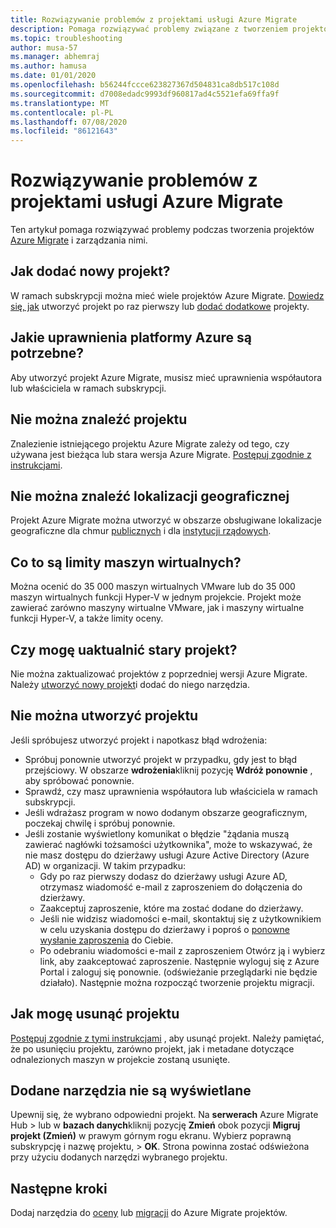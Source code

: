 ```yaml
---
title: Rozwiązywanie problemów z projektami usługi Azure Migrate
description: Pomaga rozwiązywać problemy związane z tworzeniem projektów Azure Migrate i zarządzanie nimi.
ms.topic: troubleshooting
author: musa-57
ms.manager: abhemraj
ms.author: hamusa
ms.date: 01/01/2020
ms.openlocfilehash: b56244fccce623827367d504831ca8db517c108d
ms.sourcegitcommit: d7008edadc9993df960817ad4c5521efa69ffa9f
ms.translationtype: MT
ms.contentlocale: pl-PL
ms.lasthandoff: 07/08/2020
ms.locfileid: "86121643"
---
```

# <a name="troubleshoot-azure-migrate-projects"></a>Rozwiązywanie problemów z projektami usługi Azure Migrate

Ten artykuł pomaga rozwiązywać problemy podczas tworzenia projektów [Azure Migrate](migrate-services-overview.md) i zarządzania nimi.

## <a name="how-to-add-new-project"></a>Jak dodać nowy projekt?

W ramach subskrypcji można mieć wiele projektów Azure Migrate. [Dowiedz się, jak](how-to-add-tool-first-time.md) utworzyć projekt po raz pierwszy lub [dodać dodatkowe](create-manage-projects.md#create-additional-projects) projekty.

## <a name="what-azure-permissions-are-needed"></a>Jakie uprawnienia platformy Azure są potrzebne?

Aby utworzyć projekt Azure Migrate, musisz mieć uprawnienia współautora lub właściciela w ramach subskrypcji.

## <a name="cant-find-a-project"></a>Nie można znaleźć projektu

Znalezienie istniejącego projektu Azure Migrate zależy od tego, czy używana jest bieżąca lub stara wersja Azure Migrate. [Postępuj zgodnie z instrukcjami](create-manage-projects.md#find-a-project).


## <a name="cant-find-a-geography"></a>Nie można znaleźć lokalizacji geograficznej

Projekt Azure Migrate można utworzyć w obszarze obsługiwane lokalizacje geograficzne dla chmur [publicznych](migrate-support-matrix.md#supported-geographies-public-cloud) i dla [instytucji rządowych](migrate-support-matrix.md#supported-geographies-azure-government).

## <a name="what-are-vm-limits"></a>Co to są limity maszyn wirtualnych?

Można ocenić do 35 000 maszyn wirtualnych VMware lub do 35 000 maszyn wirtualnych funkcji Hyper-V w jednym projekcie. Projekt może zawierać zarówno maszyny wirtualne VMware, jak i maszyny wirtualne funkcji Hyper-V, a także limity oceny.

## <a name="can-i-upgrade-old-project"></a>Czy mogę uaktualnić stary projekt?

Nie można zaktualizować projektów z poprzedniej wersji Azure Migrate. Należy [utworzyć nowy projekt](how-to-add-tool-first-time.md)i dodać do niego narzędzia.

## <a name="cant-create-a-project"></a>Nie można utworzyć projektu

Jeśli spróbujesz utworzyć projekt i napotkasz błąd wdrożenia:

- Spróbuj ponownie utworzyć projekt w przypadku, gdy jest to błąd przejściowy. W obszarze **wdrożenia**kliknij pozycję **Wdróż ponownie** , aby spróbować ponownie.
- Sprawdź, czy masz uprawnienia współautora lub właściciela w ramach subskrypcji.
- Jeśli wdrażasz program w nowo dodanym obszarze geograficznym, poczekaj chwilę i spróbuj ponownie.
- Jeśli zostanie wyświetlony komunikat o błędzie "żądania muszą zawierać nagłówki tożsamości użytkownika", może to wskazywać, że nie masz dostępu do dzierżawy usługi Azure Active Directory (Azure AD) w organizacji. W takim przypadku:
    - Gdy po raz pierwszy dodasz do dzierżawy usługi Azure AD, otrzymasz wiadomość e-mail z zaproszeniem do dołączenia do dzierżawy.
    - Zaakceptuj zaproszenie, które ma zostać dodane do dzierżawy.
    - Jeśli nie widzisz wiadomości e-mail, skontaktuj się z użytkownikiem w celu uzyskania dostępu do dzierżawy i poproś o [ponowne wysłanie zaproszenia](../active-directory/b2b/add-users-administrator.md#resend-invitations-to-guest-users) do Ciebie.
    - Po odebraniu wiadomości e-mail z zaproszeniem Otwórz ją i wybierz link, aby zaakceptować zaproszenie. Następnie wyloguj się z Azure Portal i zaloguj się ponownie. (odświeżanie przeglądarki nie będzie działało). Następnie można rozpocząć tworzenie projektu migracji.

## <a name="how-do-i-delete-a-project"></a>Jak mogę usunąć projektu

[Postępuj zgodnie z tymi instrukcjami](create-manage-projects.md#delete-a-project) , aby usunąć projekt. Należy pamiętać, że po usunięciu projektu, zarówno projekt, jak i metadane dotyczące odnalezionych maszyn w projekcie zostaną usunięte.

## <a name="added-tools-dont-show"></a>Dodane narzędzia nie są wyświetlane

Upewnij się, że wybrano odpowiedni projekt. Na **serwerach** Azure Migrate Hub > lub w **bazach danych**kliknij pozycję **Zmień** obok pozycji **Migruj projekt (Zmień)** w prawym górnym rogu ekranu. Wybierz poprawną subskrypcję i nazwę projektu, > **OK**. Strona powinna zostać odświeżona przy użyciu dodanych narzędzi wybranego projektu.

## <a name="next-steps"></a>Następne kroki

Dodaj narzędzia do [oceny](how-to-assess.md) lub [migracji](how-to-migrate.md) do Azure Migrate projektów.
